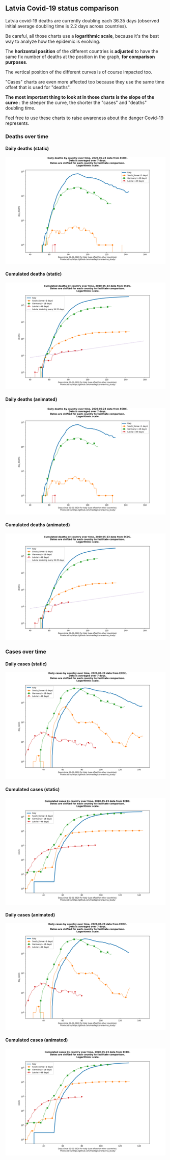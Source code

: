 ## Latvia Covid-19 status comparison 

Latvia covid-19 deaths are currently doubling each 36.35 days (observed initial average doubling time is 2.2 days across countries).



Be careful, all those charts use a **logarithmic scale**, because it's the best way to analyze how the epidemic is evolving.
 
The **horizontal position** of the different countries is **adjusted** to have the same fix number of deaths at the position in the graph, **for comparison purposes**.

The vertical position of the different curves is of course impacted too.

"Cases" charts are even more affected too because they use the same time offset that is used for "deaths".

**The most important thing to look at in those charts is the slope of the curve** : the steeper the curve, the shorter the "cases" and "deaths" doubling time.

Feel free to use these charts to raise awareness about the danger Covid-19 represents. 


 
### Deaths over time
 
#### Daily deaths (static)
![Latvia covid-19 daily deaths static chart](https://raw.githubusercontent.com/madlag/coronavirus_study/master/notebooks/graphs/2020-05-23/countries/Latvia/2020-05-23_Latvia_day_deaths.png "Latvia covid-19 day_deaths static chart")   
 
#### Cumulated deaths (static)
![Latvia covid-19 cumulated deaths static chart](https://raw.githubusercontent.com/madlag/coronavirus_study/master/notebooks/graphs/2020-05-23/countries/Latvia/2020-05-23_Latvia_deaths.png "Latvia covid-19 deaths static chart")   
 
#### Daily deaths (animated)
![Latvia covid-19 daily deaths animated chart](https://raw.githubusercontent.com/madlag/coronavirus_study/master/notebooks/graphs/2020-05-23/countries/Latvia/2020-05-23_Latvia_day_deaths.gif "Latvia covid-19 day_deaths animated chart")   
 
#### Cumulated deaths (animated)
![Latvia covid-19 cumulated deaths animated chart](https://raw.githubusercontent.com/madlag/coronavirus_study/master/notebooks/graphs/2020-05-23/countries/Latvia/2020-05-23_Latvia_deaths.gif "Latvia covid-19 deaths animated chart")   

 
### Cases over time
 
#### Daily cases (static)
![Latvia covid-19 daily cases static chart](https://raw.githubusercontent.com/madlag/coronavirus_study/master/notebooks/graphs/2020-05-23/countries/Latvia/2020-05-23_Latvia_day_cases.png "Latvia covid-19 day_cases static chart")   
 
#### Cumulated cases (static)
![Latvia covid-19 cumulated cases static chart](https://raw.githubusercontent.com/madlag/coronavirus_study/master/notebooks/graphs/2020-05-23/countries/Latvia/2020-05-23_Latvia_cases.png "Latvia covid-19 cases static chart")   
 
#### Daily cases (animated)
![Latvia covid-19 daily cases animated chart](https://raw.githubusercontent.com/madlag/coronavirus_study/master/notebooks/graphs/2020-05-23/countries/Latvia/2020-05-23_Latvia_day_cases.gif "Latvia covid-19 day_cases animated chart")   
 
#### Cumulated cases (animated)
![Latvia covid-19 cumulated cases animated chart](https://raw.githubusercontent.com/madlag/coronavirus_study/master/notebooks/graphs/2020-05-23/countries/Latvia/2020-05-23_Latvia_cases.gif "Latvia covid-19 cases animated chart")   

